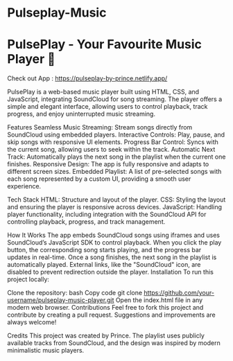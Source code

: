 # Pulseplay-Music
# PulsePlay - Your Favourite Music Player 🎵

Check out App : https://pulseplay-by-prince.netlify.app/

PulsePlay is a web-based music player built using HTML, CSS, and JavaScript, integrating SoundCloud for song streaming. The player offers a simple and elegant interface, allowing users to control playback, track progress, and enjoy uninterrupted music streaming.

Features
Seamless Music Streaming: Stream songs directly from SoundCloud using embedded players.
Interactive Controls: Play, pause, and skip songs with responsive UI elements.
Progress Bar Control: Syncs with the current song, allowing users to seek within the track.
Automatic Next Track: Automatically plays the next song in the playlist when the current one finishes.
Responsive Design: The app is fully responsive and adapts to different screen sizes.
Embedded Playlist: A list of pre-selected songs with each song represented by a custom UI, providing a smooth user experience.

Tech Stack
HTML: Structure and layout of the player.
CSS: Styling the layout and ensuring the player is responsive across devices.
JavaScript: Handling player functionality, including integration with the SoundCloud API for controlling playback, progress, and track management.

How It Works
The app embeds SoundCloud songs using iframes and uses SoundCloud’s JavaScript SDK to control playback.
When you click the play button, the corresponding song starts playing, and the progress bar updates in real-time.
Once a song finishes, the next song in the playlist is automatically played.
External links, like the "SoundCloud" icon, are disabled to prevent redirection outside the player.
Installation
To run this project locally:

Clone the repository:
bash
Copy code
git clone https://github.com/your-username/pulseplay-music-player.git
Open the index.html file in any modern web browser.
Contributions
Feel free to fork this project and contribute by creating a pull request. Suggestions and improvements are always welcome!

Credits
This project was created by Prince. The playlist uses publicly available tracks from SoundCloud, and the design was inspired by modern minimalistic music players.
